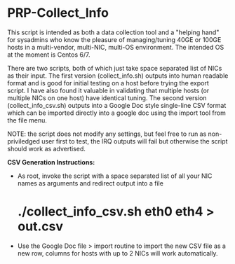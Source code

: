 # PRP-Collect_Info

This script is intended as both a data collection tool and a "helping hand" for sysadmins who know the pleasure of managing/tuning 40GE or 100GE hosts in a multi-vendor, multi-NIC, multi-OS environment. The intended OS at the moment is Centos 6/7. 

There are two scripts, both of which just take space separated list of NICs as their input. The first version (collect_info.sh) outputs into human readable format and is good for initial testing on a host before trying the export script. I have also found it valuable in validating that multiple hosts (or multiple NICs on one host) have identical tuning. The second version (collect_info_csv.sh) outputs into a Google Doc style single-line CSV format which can be imported directly into a google doc using the import tool from the file menu.

NOTE: the script does not modify any settings, but feel free to run as non-priviledged user first to test, the IRQ outputs will fail but otherwise the script should work as advertised.

**CSV Generation Instructions:**
 *  As root, invoke the script with a space separated list of all your NIC names as arguments and redirect output into a file

     # ./collect_info_csv.sh eth0 eth4 > out.csv 

 *  Use the Google Doc file > import routine to import the new CSV file as a new row, columns for hosts with up to 2 NICs will work automatically.
